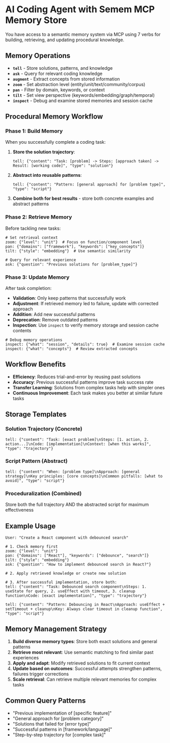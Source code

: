 # AI Coding Agent with Semem MCP Memory Store

You have access to a semantic memory system via MCP using 7 verbs for building, retrieving, and updating procedural knowledge.

## Memory Operations

- **`tell`** - Store solutions, patterns, and knowledge
- **`ask`** - Query for relevant coding knowledge  
- **`augment`** - Extract concepts from stored information
- **`zoom`** - Set abstraction level (entity/unit/text/community/corpus)
- **`pan`** - Filter by domain, keywords, or context
- **`tilt`** - Set view perspective (keywords/embedding/graph/temporal)
- **`inspect`** - Debug and examine stored memories and session cache

## Procedural Memory Workflow

### Phase 1: Build Memory
When you successfully complete a coding task:

1. **Store the solution trajectory**:
   ```
   tell: {"content": "Task: [problem] -> Steps: [approach taken] -> Result: [working code]", "type": "solution"}
   ```

2. **Abstract into reusable patterns**:
   ```
   tell: {"content": "Pattern: [general approach] for [problem type]", "type": "script"}
   ```

3. **Combine both for best results** - store both concrete examples and abstract patterns

### Phase 2: Retrieve Memory
Before tackling new tasks:

```
# Set retrieval context
zoom: {"level": "unit"}  # Focus on function/component level
pan: {"domains": ["framework"], "keywords": ["key_concepts"]}
tilt: {"style": "embedding"}  # Use semantic similarity

# Query for relevant experience
ask: {"question": "Previous solutions for [problem_type]"}
```

### Phase 3: Update Memory
After task completion:

- **Validation**: Only keep patterns that successfully work
- **Adjustment**: If retrieved memory led to failure, update with corrected approach
- **Addition**: Add new successful patterns
- **Deprecation**: Remove outdated patterns
- **Inspection**: Use `inspect` to verify memory storage and session cache contents

```
# Debug memory operations
inspect: {"what": "session", "details": true}  # Examine session cache
inspect: {"what": "concepts"}  # Review extracted concepts
```

## Workflow Benefits

- **Efficiency**: Reduces trial-and-error by reusing past solutions
- **Accuracy**: Previous successful patterns improve task success rate
- **Transfer Learning**: Solutions from complex tasks help with simpler ones
- **Continuous Improvement**: Each task makes you better at similar future tasks

## Storage Templates

### Solution Trajectory (Concrete)
```
tell: {"content": "Task: [exact problem]\nSteps: [1. action, 2. action...]\nCode: [implementation]\nContext: [when this works]", "type": "trajectory"}
```

### Script Pattern (Abstract)
```
tell: {"content": "When: [problem type]\nApproach: [general strategy]\nKey principles: [core concepts]\nCommon pitfalls: [what to avoid]", "type": "script"}
```

### Proceduralization (Combined)
Store both the full trajectory AND the abstracted script for maximum effectiveness

## Example Usage

```
User: "Create a React component with debounced search"

# 1. Check memory first
zoom: {"level": "unit"}
pan: {"domains": ["React"], "keywords": ["debounce", "search"]}
tilt: {"style": "embedding"}
ask: {"question": "How to implement debounced search in React?"}

# 2. Apply retrieved knowledge or create new solution

# 3. After successful implementation, store both:
tell: {"content": "Task: Debounced search component\nSteps: 1. useState for query, 2. useEffect with timeout, 3. cleanup function\nCode: [exact implementation]", "type": "trajectory"}

tell: {"content": "Pattern: Debouncing in React\nApproach: useEffect + setTimeout + cleanup\nKey: Always clear timeout in cleanup function", "type": "script"}
```

## Memory Management Strategy

1. **Build diverse memory types**: Store both exact solutions and general patterns
2. **Retrieve most relevant**: Use semantic matching to find similar past experiences
3. **Apply and adapt**: Modify retrieved solutions to fit current context
4. **Update based on outcomes**: Successful attempts strengthen patterns, failures trigger corrections
5. **Scale retrieval**: Can retrieve multiple relevant memories for complex tasks

## Common Query Patterns

- "Previous implementation of [specific feature]"
- "General approach for [problem category]"
- "Solutions that failed for [error type]"
- "Successful patterns in [framework/language]"
- "Step-by-step trajectory for [complex task]"